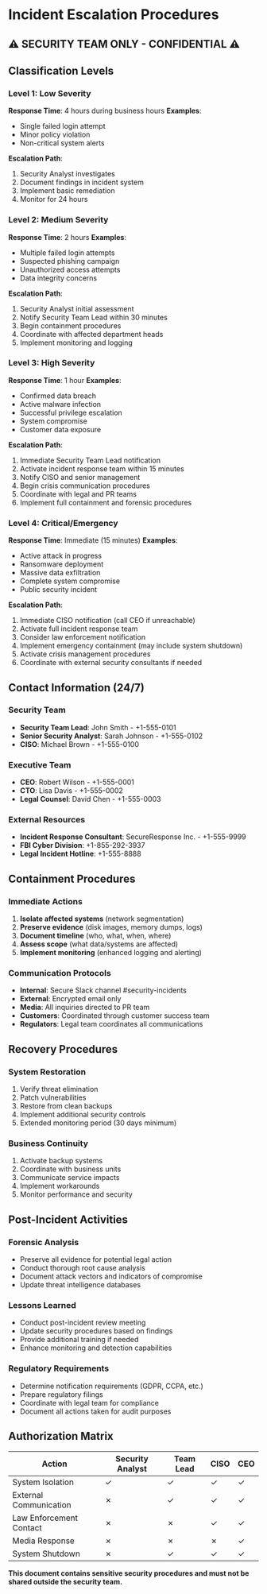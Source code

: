 # Incident Escalation Procedures
## ⚠️ SECURITY TEAM ONLY - CONFIDENTIAL ⚠️

## Classification Levels

### Level 1: Low Severity
**Response Time**: 4 hours during business hours
**Examples**: 
- Single failed login attempt
- Minor policy violation
- Non-critical system alerts

**Escalation Path**:
1. Security Analyst investigates
2. Document findings in incident system
3. Implement basic remediation
4. Monitor for 24 hours

### Level 2: Medium Severity
**Response Time**: 2 hours
**Examples**:
- Multiple failed login attempts
- Suspected phishing campaign
- Unauthorized access attempts
- Data integrity concerns

**Escalation Path**:
1. Security Analyst initial assessment
2. Notify Security Team Lead within 30 minutes
3. Begin containment procedures
4. Coordinate with affected department heads
5. Implement monitoring and logging

### Level 3: High Severity
**Response Time**: 1 hour
**Examples**:
- Confirmed data breach
- Active malware infection
- Successful privilege escalation
- System compromise
- Customer data exposure

**Escalation Path**:
1. Immediate Security Team Lead notification
2. Activate incident response team within 15 minutes
3. Notify CISO and senior management
4. Begin crisis communication procedures
5. Coordinate with legal and PR teams
6. Implement full containment and forensic procedures

### Level 4: Critical/Emergency
**Response Time**: Immediate (15 minutes)
**Examples**:
- Active attack in progress
- Ransomware deployment
- Massive data exfiltration
- Complete system compromise
- Public security incident

**Escalation Path**:
1. Immediate CISO notification (call CEO if unreachable)
2. Activate full incident response team
3. Consider law enforcement notification
4. Implement emergency containment (may include system shutdown)
5. Activate crisis management procedures
6. Coordinate with external security consultants if needed

## Contact Information (24/7)

### Security Team
- **Security Team Lead**: John Smith - +1-555-0101
- **Senior Security Analyst**: Sarah Johnson - +1-555-0102  
- **CISO**: Michael Brown - +1-555-0100

### Executive Team
- **CEO**: Robert Wilson - +1-555-0001
- **CTO**: Lisa Davis - +1-555-0002
- **Legal Counsel**: David Chen - +1-555-0003

### External Resources
- **Incident Response Consultant**: SecureResponse Inc. - +1-555-9999
- **FBI Cyber Division**: +1-855-292-3937
- **Legal Incident Hotline**: +1-555-8888

## Containment Procedures

### Immediate Actions
1. **Isolate affected systems** (network segmentation)
2. **Preserve evidence** (disk images, memory dumps, logs)
3. **Document timeline** (who, what, when, where)
4. **Assess scope** (what data/systems are affected)
5. **Implement monitoring** (enhanced logging and alerting)

### Communication Protocols
- **Internal**: Secure Slack channel #security-incidents
- **External**: Encrypted email only
- **Media**: All inquiries directed to PR team
- **Customers**: Coordinated through customer success team
- **Regulators**: Legal team coordinates all communications

## Recovery Procedures

### System Restoration
1. Verify threat elimination
2. Patch vulnerabilities 
3. Restore from clean backups
4. Implement additional security controls
5. Extended monitoring period (30 days minimum)

### Business Continuity
1. Activate backup systems
2. Coordinate with business units
3. Communicate service impacts
4. Implement workarounds
5. Monitor performance and security

## Post-Incident Activities

### Forensic Analysis
- Preserve all evidence for potential legal action
- Conduct thorough root cause analysis
- Document attack vectors and indicators of compromise
- Update threat intelligence databases

### Lessons Learned
- Conduct post-incident review meeting
- Update security procedures based on findings
- Provide additional training if needed
- Enhance monitoring and detection capabilities

### Regulatory Requirements
- Determine notification requirements (GDPR, CCPA, etc.)
- Prepare regulatory filings
- Coordinate with legal team for compliance
- Document all actions taken for audit purposes

## Authorization Matrix

| Action | Security Analyst | Team Lead | CISO | CEO |
|--------|-----------------|-----------|------|-----|
| System Isolation | ✓ | ✓ | ✓ | ✓ |
| External Communication | ✗ | ✓ | ✓ | ✓ |
| Law Enforcement Contact | ✗ | ✗ | ✓ | ✓ |
| Media Response | ✗ | ✗ | ✗ | ✓ |
| System Shutdown | ✗ | ✓ | ✓ | ✓ |

**This document contains sensitive security procedures and must not be shared outside the security team.**

